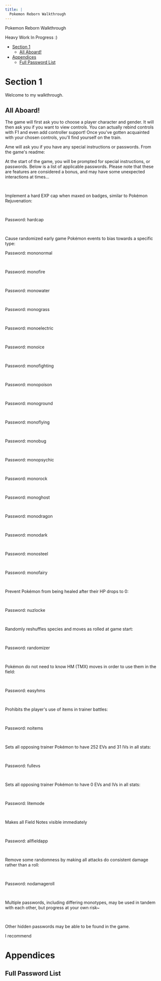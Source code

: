 ```yaml
---
title: |
  Pokemon Reborn Walkthrough
---
```


<p id="title-text">Pokemon Reborn Walkthrough </p>

Heavy Work In Progress :)

- [Section 1](#section-1)
  - [All Aboard!](#all-aboard)
- [Appendices](#appendices)
  - [Full Password List](#full-password-list)

# Section 1

Welcome to my walkthrough.

## All Aboard!

The game will first ask you to choose a player character and gender. It
will then ask you if you want to view controls. You can actually rebind 
controls with F1 and even add controller support! Once you've gotten 
acquainted with your chosen controls, you'll find yourself on the train.

Ame will ask you if you have any special instructions or passwords. From the
game's readme:

<div id="quote">
<p> At the start of the game, you will be prompted for special instructions, or
passwords. Below is a list of applicable passwords. 
Please note that these are features are considered a bonus, and may have some 
unexpected interactions at times... </p><br>

<p>Implement a hard EXP cap when maxed on badges, similar to Pokémon Rejuvenation: </p><br>
	<p>Password: hardcap</p><br>

<p>Cause randomized early game Pokémon events to bias towards a specific type:
	<p>Password: mononormal</p><br>
	<p>Password: monofire</p><br>
	<p>Password: monowater</p><br>
	<p>Password: monograss</p><br>
	<p>Password: monoelectric</p><br>
	<p>Password: monoice</p><br>
	<p>Password: monofighting</p><br>
	<p>Password: monopoison</p><br>
	<p>Password: monoground</p><br>
	<p>Password: monoflying</p><br>
	<p>Password: monobug</p><br>
	<p>Password: monopsychic</p><br>
	<p>Password: monorock</p><br>
	<p>Password: monoghost</p><br>
	<p>Password: monodragon</p><br>
	<p>Password: monodark</p><br>
	<p>Password: monosteel</p><br>
	<p>Password: monofairy</p><br>

<p>Prevent Pokémon from being healed after their HP drops to 0:</p><br>
	<p>Password: nuzlocke</p><br>
	
<p>Randomly reshuffles species and moves as rolled at game start:</p><br>
	<p>Password: randomizer</p><br>
	
<p>Pokémon do not need to know HM (TMX) moves in order to use them in the field:</p><br>
	<p>Password: easyhms</p><br>
	
<p>Prohibits the player's use of items in trainer battles:</p><br>
	<p>Password: noitems</p><br>
	
<p>Sets all opposing trainer Pokémon to have 252 EVs and 31 IVs in all stats:</p><br>
	<p>Password: fullevs</p><br>
	
<p>Sets all opposing trainer Pokémon to have 0 EVs and IVs in all stats:</p><br>
	<p>Password: litemode</p><br>
	
<p>Makes all Field	Notes visible immediately</p><br>
	<p>Password: allfieldapp</p><br>
	
<p>Remove some randomness by making all attacks do consistent damage rather than a roll:</p><br>
	<p>Password: nodamageroll</p><br>

<p>Multiple passwords, including differing monotypes, may be used in tandem with 
each other, but progress at your own risk~</p><br>

<p>Other hidden passwords may be able to be found in the game.</p></div>

I recommend 





# Appendices

## Full Password List
